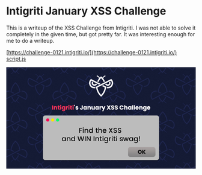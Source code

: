 
# Intigriti January XSS Challenge
 This is a writeup of the XSS Challenge from Intigriti. I was not able to solve it completely in the given time, but got pretty far. It was interesting enough for me to do a writeup.

[https://challenge-0121.intigriti.io/](https://challenge-0121.intigriti.io/)
[script.js](https://raw.githubusercontent.com/dorian9007/dorian9007.github.io/master/assets/intigriti1-script.js)

![Image](/assets/intigritixss.jpg)
